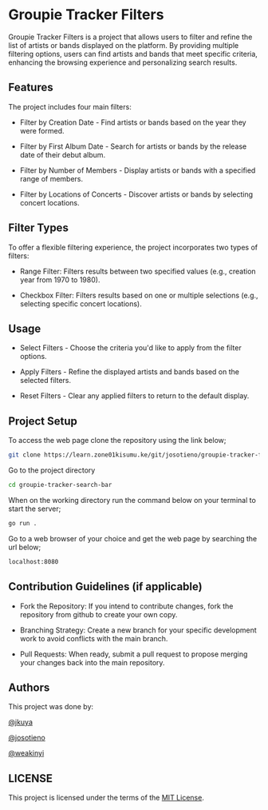 # Groupie Tracker Filters

Groupie Tracker Filters is a project that allows users to filter and refine the list of artists or bands displayed on the platform. By providing multiple filtering options, users can find artists and bands that meet specific criteria, enhancing the browsing experience and personalizing search results.

## Features

The project includes four main filters:

- Filter by Creation Date - Find artists or bands based on the year they were formed.

- Filter by First Album Date - Search for artists or bands by the release date of their debut album.

- Filter by Number of Members - Display artists or bands with a specified range of members.

- Filter by Locations of Concerts - Discover artists or bands by selecting concert locations.

## Filter Types

To offer a flexible filtering experience, the project incorporates two types of filters:

- Range Filter: Filters results between two specified values (e.g., creation year from 1970 to 1980).

- Checkbox Filter: Filters results based on one or multiple selections (e.g., selecting specific concert locations).

## Usage

- Select Filters - Choose the criteria you'd like to apply from the filter options.

- Apply Filters - Refine the displayed artists and bands based on the selected filters.

- Reset Filters - Clear any applied filters to return to the default display.

## Project Setup

To access the web page clone the repository using the link below;
```bash
git clone https://learn.zone01kisumu.ke/git/josotieno/groupie-tracker-filters.git
```
Go to the project directory
```bash
cd groupie-tracker-search-bar
```
When on the working directory run the command below on your terminal to start the server;
```bash
go run .
```
Go to a web browser of your choice and get the web page by searching the url below;
```bash
localhost:8080
```

## Contribution Guidelines (if applicable)

- Fork the Repository: If you intend to contribute changes, fork the repository from github to create your own copy.

- Branching Strategy: Create a new branch for your specific development work to avoid conflicts with the main branch.

- Pull Requests: When ready, submit a pull request to propose merging your changes back into the main repository.

## Authors

This project was done by:

[@jkuya](https://github.com/jesee-kuya) 

[@josotieno](https://github.com/josephokumu)

[@weakinyi](https://github.com/Wendy-Tabitha)

## LICENSE

This project is licensed under the terms of the [MIT License](./LICENSE).